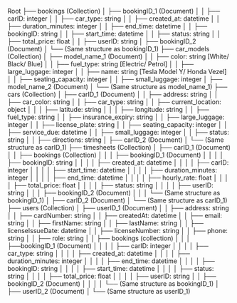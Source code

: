 Root
├── bookings (Collection)
│   ├── bookingID_1 (Document)
│   │   ├── carID: integer
│   │   ├── car_type: string
│   │   ├── created_at: datetime
│   │   ├── duration_minutes: integer
│   │   ├── end_time: datetime
│   │   ├── bookingID: string
│   │   ├── start_time: datetime
│   │   ├── status: string
│   │   ├── total_price: float
│   │   ├── userID: string
│   ├── bookingID_2 (Document)
│       └── (Same structure as bookingID_1)
├── car_models (Collection)
│   ├── model_name_1 (Document)
│   │   ├── color: string [White/ Black/ Blue]
│   │   ├── fuel_type: string [Electric/ Petrol]
│   │   ├── large_luggage: integer
│   │   ├── name: string [Tesla Model Y/ Honda Vezel]
│   │   ├── seating_capacity: integer
│   │   ├── small_luggage: integer
│   ├── model_name_2 (Document)
│       └── (Same structure as model_name_1)
├── cars (Collection)
│   ├── carID_1 (Document)
│   │   ├── address: string
│   │   ├── car_color: string
│   │   ├── car_type: string
│   │   ├── current_location: object
│   │   │   ├── latitude: string
│   │   │   ├── longitude: string
│   │   ├── fuel_type: string
│   │   ├── insurance_expiry: string
│   │   ├── large_luggage: integer
│   │   ├── license_plate: string
│   │   ├── seating_capacity: integer
│   │   ├── service_due: datetime
│   │   ├── small_luggage: integer
│   │   ├── status: string 
│   │   ├── directions: string
│   ├── carID_2 (Document)
│       └── (Same structure as carID_1)
├── timesheets (Collection)
│   ├── carID_1 (Document)
│   │   ├── bookings (Collection)
│   │   │   ├── bookingID_1 (Document)
│   │   │   │   ├── bookingID: string
│   │   │   │   ├── created_at: datetime
│   │   │   │   ├── carID: integer
│   │   │   │   ├── start_time: datetime
│   │   │   │   ├── duration_minutes: integer
│   │   │   │   ├── end_time: datetime
│   │   │   │   ├── hourly_rate: float
│   │   │   │   ├── total_price: float
│   │   │   │   ├── status: string
│   │   │   │   ├── userID: string
│   │   │   ├── bookingID_2 (Document)
│   │   │       └── (Same structure as bookingID_1)
│   ├── carID_2 (Document)
│       └── (Same structure as carID_1)
├── users (Collection)
│   ├── userID_1 (Document)
│   │   ├── address: string
│   │   ├── cardNumber: string
│   │   ├── createdAt: datetime
│   │   ├── email: string
│   │   ├── firstName: string
│   │   ├── lastName: string
│   │   ├── licenseIssueDate: datetime
│   │   ├── licenseNumber: string
│   │   ├── phone: string
│   │   ├── role: string
│   │   ├── bookings (collection)
│   │   │   ├──bookingID_1 (Document)
│   │   │   │   ├── carID: integer
│   │   │   │   ├── car_type: string
│   │   │   │   ├── created_at: datetime
│   │   │   │   ├── duration_minutes: integer
│   │   │   │   ├── end_time: datetime
│   │   │   │   ├── bookingID: string
│   │   │   │   ├── start_time: datetime
│   │   │   │   ├── status: string
│   │   │   │   ├── total_price: float
│   │   │   │   ├── userID: string
│   │   ├── bookingID_2 (Document)
│   │   │   │   └── (Same structure as bookingID_1)
│   ├── userID_2 (Document)
│       └── (Same structure as userID_1)